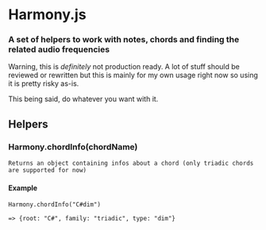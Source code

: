 # Harmony.js

### A set of helpers to work with notes, chords and finding the related audio frequencies

Warning, this is *definitely* not production ready. A lot of stuff should be reviewed or rewritten
but this is mainly for my own usage right now so using it is pretty risky as-is.

This being said, do whatever you want with it.


## Helpers

### Harmony.chordInfo(chordName)

	Returns an object containing infos about a chord (only triadic chords are supported for now)

#### Example

	Harmony.chordInfo("C#dim")

	=> {root: "C#", family: "triadic", type: "dim"}